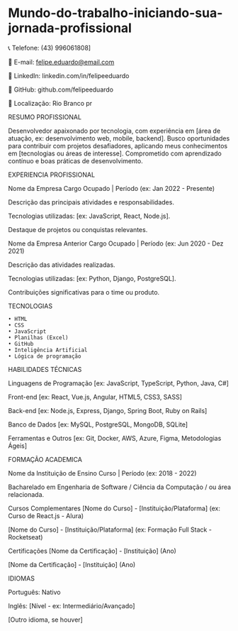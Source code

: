 # Mundo-do-trabalho-iniciando-sua-jornada-profissional

📞 Telefone: (43) 996061808]

📧 E-mail: felipe.eduardo@email.com 

🔗 LinkedIn: linkedin.com/in/felipeeduardo

🐙 GitHub: github.com/felipeeduardo

📍 Localização: Rio Branco pr 

RESUMO PROFISSIONAL 










Desenvolvedor apaixonado por tecnologia, com experiência em [área de atuação, ex: desenvolvimento web, mobile, backend]. Busco oportunidades para contribuir com projetos desafiadores, aplicando meus conhecimentos em [tecnologias ou áreas de interesse]. Comprometido com aprendizado contínuo e boas práticas de desenvolvimento.


EXPERIENCIA PROFISSIONAL












Nome da Empresa
Cargo Ocupado | Período (ex: Jan 2022 - Presente)

Descrição das principais atividades e responsabilidades.

Tecnologias utilizadas: [ex: JavaScript, React, Node.js].

Destaque de projetos ou conquistas relevantes.

Nome da Empresa Anterior
Cargo Ocupado | Período (ex: Jun 2020 - Dez 2021)

Descrição das atividades realizadas.

Tecnologias utilizadas: [ex: Python, Django, PostgreSQL].

Contribuições significativas para o time ou produto.


TECNOLOGIAS 






    • HTML 
    • CSS 
    • JavaScript 
    • Planilhas (Excel) 
    • GitHub 
    • Inteligência Artificial  
    • Lógica de programação

    
HABILIDADES TÉCNICAS 



Linguagens de Programação
[ex: JavaScript, TypeScript, Python, Java, C#]

Front-end
[ex: React, Vue.js, Angular, HTML5, CSS3, SASS]

Back-end
[ex: Node.js, Express, Django, Spring Boot, Ruby on Rails]

Banco de Dados
[ex: MySQL, PostgreSQL, MongoDB, SQLite]

Ferramentas e Outros
[ex: Git, Docker, AWS, Azure, Figma, Metodologias Ágeis]



  
FORMAÇÃO ACADEMICA 



Nome da Instituição de Ensino
Curso | Período (ex: 2018 - 2022)

Bacharelado em Engenharia de Software / Ciência da Computação / ou área relacionada.

Cursos Complementares
[Nome do Curso] - [Instituição/Plataforma] (ex: Curso de React.js - Alura)

[Nome do Curso] - [Instituição/Plataforma] (ex: Formação Full Stack - Rocketseat)



Certificações
[Nome da Certificação] - [Instituição] (Ano)

[Nome da Certificação] - [Instituição] (Ano)



IDIOMAS 



Português: Nativo

Inglês: [Nível - ex: Intermediário/Avançado]

[Outro idioma, se houver]

